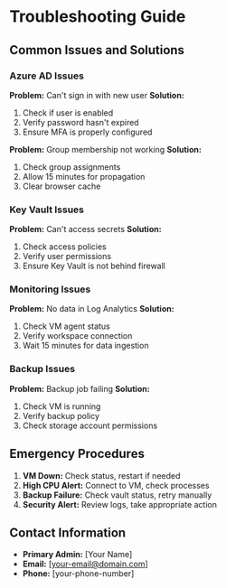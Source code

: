 # Troubleshooting Guide

## Common Issues and Solutions

### Azure AD Issues
**Problem:** Can't sign in with new user
**Solution:** 
1. Check if user is enabled
2. Verify password hasn't expired
3. Ensure MFA is properly configured

**Problem:** Group membership not working
**Solution:**
1. Check group assignments
2. Allow 15 minutes for propagation
3. Clear browser cache

### Key Vault Issues
**Problem:** Can't access secrets
**Solution:**
1. Check access policies
2. Verify user permissions
3. Ensure Key Vault is not behind firewall

### Monitoring Issues
**Problem:** No data in Log Analytics
**Solution:**
1. Check VM agent status
2. Verify workspace connection
3. Wait 15 minutes for data ingestion

### Backup Issues
**Problem:** Backup job failing
**Solution:**
1. Check VM is running
2. Verify backup policy
3. Check storage account permissions

## Emergency Procedures
1. **VM Down:** Check status, restart if needed
2. **High CPU Alert:** Connect to VM, check processes
3. **Backup Failure:** Check vault status, retry manually
4. **Security Alert:** Review logs, take appropriate action

## Contact Information
- **Primary Admin:** [Your Name]
- **Email:** [your-email@domain.com]
- **Phone:** [your-phone-number]
